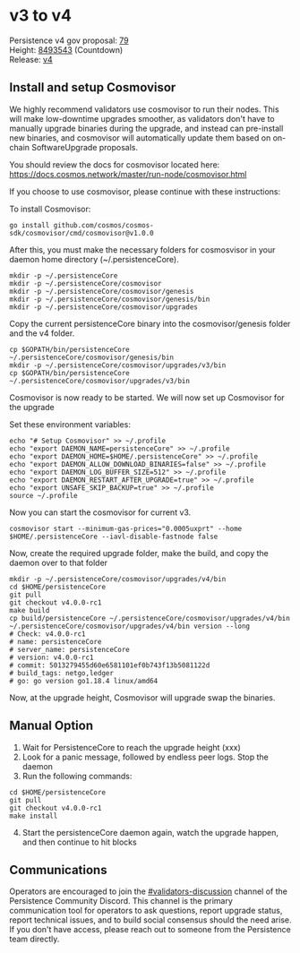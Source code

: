 # v3 to v4

Persistence v4 gov proposal: [79](https://www.mintscan.io/persistence/proposals/79) \
Height: [8493543](https://testnet.mintscan.io/persistence-testnet/blocks/8493543) (Countdown) \
Release: [v4](https://github.com/persistenceOne/persistenceCore/releases/tag/v4.0.0-rc1)

## Install and setup Cosmovisor
We highly recommend validators use cosmovisor to run their nodes. This will make low-downtime
upgrades smoother, as validators don't have to manually upgrade binaries during the upgrade,
and instead can pre-install new binaries, and cosmovisor will automatically update them based
on on-chain SoftwareUpgrade proposals.

You should review the docs for cosmovisor located here: https://docs.cosmos.network/master/run-node/cosmovisor.html

If you choose to use cosmovisor, please continue with these instructions:

To install Cosmovisor:
```
go install github.com/cosmos/cosmos-sdk/cosmovisor/cmd/cosmovisor@v1.0.0
```
After this, you must make the necessary folders for cosmosvisor in your daemon home directory (~/.persistenceCore).
```
mkdir -p ~/.persistenceCore
mkdir -p ~/.persistenceCore/cosmovisor
mkdir -p ~/.persistenceCore/cosmovisor/genesis
mkdir -p ~/.persistenceCore/cosmovisor/genesis/bin
mkdir -p ~/.persistenceCore/cosmovisor/upgrades
```

Copy the current persistenceCore binary into the cosmovisor/genesis folder and the v4 folder.
```
cp $GOPATH/bin/persistenceCore ~/.persistenceCore/cosmovisor/genesis/bin
mkdir -p ~/.persistenceCore/cosmovisor/upgrades/v3/bin
cp $GOPATH/bin/persistenceCore ~/.persistenceCore/cosmovisor/upgrades/v3/bin
```

Cosmovisor is now ready to be started. We will now set up Cosmovisor for the upgrade

Set these environment variables:
```
echo "# Setup Cosmovisor" >> ~/.profile
echo "export DAEMON_NAME=persistenceCore" >> ~/.profile
echo "export DAEMON_HOME=$HOME/.persistenceCore" >> ~/.profile
echo "export DAEMON_ALLOW_DOWNLOAD_BINARIES=false" >> ~/.profile
echo "export DAEMON_LOG_BUFFER_SIZE=512" >> ~/.profile
echo "export DAEMON_RESTART_AFTER_UPGRADE=true" >> ~/.profile
echo "export UNSAFE_SKIP_BACKUP=true" >> ~/.profile
source ~/.profile
```

Now you can start the cosmovisor for current v3.
```
cosmovisor start --minimum-gas-prices="0.0005uxprt" --home $HOME/.persistenceCore --iavl-disable-fastnode false
```

Now, create the required upgrade folder, make the build, and copy the daemon over to that folder
```
mkdir -p ~/.persistenceCore/cosmovisor/upgrades/v4/bin
cd $HOME/persistenceCore
git pull
git checkout v4.0.0-rc1
make build
cp build/persistenceCore ~/.persistenceCore/cosmovisor/upgrades/v4/bin
~/.persistenceCore/cosmovisor/upgrades/v4/bin version --long
# Check: v4.0.0-rc1
# name: persistenceCore
# server_name: persistenceCore
# version: v4.0.0-rc1
# commit: 5013279455d60e6581101ef0b743f13b5081122d
# build_tags: netgo,ledger
# go: go version go1.18.4 linux/amd64
```
Now, at the upgrade height, Cosmovisor will upgrade swap the binaries.

## Manual Option
1. Wait for PersistenceCore to reach the upgrade height (xxx)
2. Look for a panic message, followed by endless peer logs. Stop the daemon
3. Run the following commands:
```
cd $HOME/persistenceCore
git pull
git checkout v4.0.0-rc1
make install
```
4. Start the persistenceCore daemon again, watch the upgrade happen, and then continue to hit blocks

## Communications
Operators are encouraged to join the [#validators-discussion](https://discord.gg/hnvDDzRFrV) 
channel of the Persistence Community Discord. This channel is the primary communication tool 
for operators to ask questions, report upgrade status, report technical issues, and to build 
social consensus should the need arise. If you don't have access, please reach out to someone 
from the Persistence team directly.
